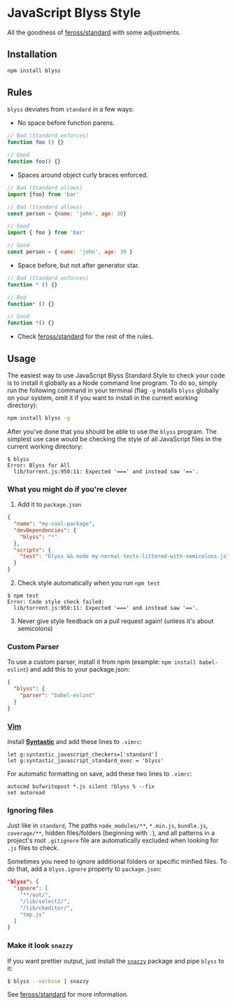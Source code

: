 # JavaScript Blyss Style

All the goodness of [feross/standard](https://github.com/feross/standard) with some adjustments.

## Installation

```bash
npm install blyss
```

## Rules

`blyss` deviates from `standard` in a few ways:

- No space before function parens.

```js
// Bad (Standard enforces)
function foo () {}

// Good
function foo() {}
```

- Spaces around object curly braces enforced.

```js
// Bad (Standard allows)
import {foo} from 'bar'

// Bad (Standard allows)
const person = {name: 'john', age: 30}

// Good
import { foo } from 'bar'

// Good
const person = { name: 'john', age: 30 }
```

- Space before, but not after generator star.

```js
// Bad (Standard enforces)
function * () {}

// Bad
function* () {}

// Good
function *() {}
```

- Check [feross/standard](https://github.com/feross/standard) for the rest of the rules.

## Usage

The easiest way to use JavaScript Blyss Standard Style to check your code is to install it
globally as a Node command line program. To do so, simply run the following command in
your terminal (flag `-g` installs `blyss` globally on your system, omit it if you want
to install in the current working directory):

```bash
npm install blyss -g
```

After you've done that you should be able to use the `blyss` program. The simplest use
case would be checking the style of all JavaScript files in the current working directory:

```
$ blyss
Error: Blyss for All
  lib/torrent.js:950:11: Expected '===' and instead saw '=='.
```

### What you might do if you're clever

1. Add it to `package.json`

  ```json
  {
    "name": "my-cool-package",
    "devDependencies": {
      "blyss": "*"
    },
    "scripts": {
      "test": "blyss && node my-normal-tests-littered-with-semicolons.js"
    }
  }
  ```

2. Check style automatically when you run `npm test`

  ```
  $ npm test
  Error: Code style check failed:
    lib/torrent.js:950:11: Expected '===' and instead saw '=='.
  ```

3. Never give style feedback on a pull request again! (unless it's about semicolons)

### Custom Parser
To use a custom parser, install it from npm (example: `npm install
babel-eslint`) and add this to your package.json:

```json
{
  "blyss": {
    "parser": "babel-eslint"
  }
}
```

### [Vim](http://www.vim.org/)

Install **[Syntastic][vim-1]** and add these lines to `.vimrc`:

```vim
let g:syntastic_javascript_checkers=['standard']
let g:syntastic_javascript_standard_exec = 'blyss'
```

For automatic formatting on save, add these two lines to `.vimrc`:

```vim
autocmd bufwritepost *.js silent !blyss % --fix
set autoread
```

[vim-1]: https://github.com/scrooloose/syntastic

### Ignoring files

Just like in `standard`, The paths `node_modules/**`, `*.min.js`, `bundle.js`, `coverage/**`, hidden files/folders
(beginning with `.`), and all patterns in a project's root `.gitignore` file are
automatically excluded when looking for `.js` files to check.

Sometimes you need to ignore additional folders or specific minfied files. To do that, add
a `blyss.ignore` property to `package.json`:

```json
"blyss": {
  "ignore": [
    "**/out/",
    "/lib/select2/",
    "/lib/ckeditor/",
    "tmp.js"
  ]
}
```

### Make it look `snazzy`
If you want prettier output, just install the [`snazzy`](https://github.com/feross/snazzy) package and pipe `blyss` to it:

```bash
$ blyss --verbose | snazzy
```

See [feross/standard](https://github.com/feross/standard) for more information.
